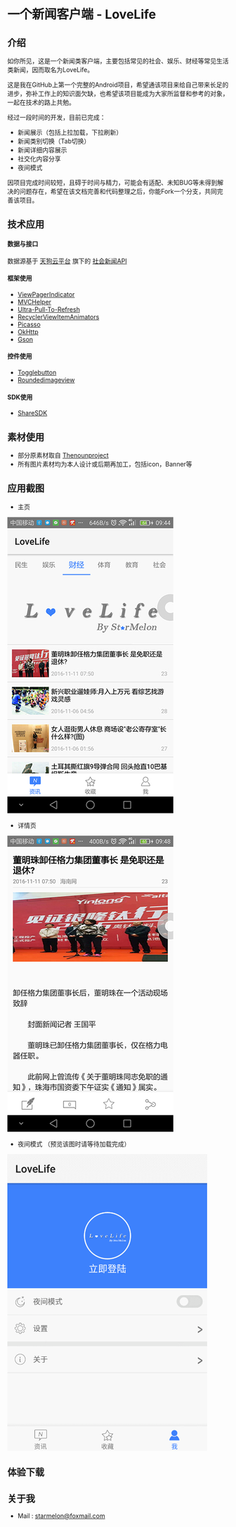 # 一个新闻客户端 - LoveLife
## 介绍
   如你所见，这是一个新闻类客户端，主要包括常见的社会、娱乐、财经等常见生活类新闻，因而取名为LoveLife。
   
   这是我在GitHub上第一个完整的Android项目，希望通该项目来给自己带来长足的进步，弥补工作上的知识面欠缺，也希望该项目能成为大家所监督和参考的对象，一起在技术的路上共勉。
   
经过一段时间的开发，目前已完成：
 * 新闻展示（包括上拉加载，下拉刷新）
 * 新闻类别切换（Tab切换）
 * 新闻详细内容展示
 * 社交化内容分享
 * 夜间模式
   
因项目完成时间较短，且碍于时间与精力，可能会有适配、未知BUG等未得到解决的问题存在，希望在该文档完善和代码整理之后，你能Fork一个分支，共同完善该项目。
   
## 技术应用

#### 数据与接口
   数据源基于 [天狗云平台](http://www.tngou.net/) 旗下的 [社会新闻API](http://www.tngou.net/doc/top)

#### 框架使用

   * [ViewPagerIndicator](https://github.com/LuckyJayce/ViewPagerIndicator)
   * [MVCHelper](https://github.com/LuckyJayce/MVCHelper)
   * [Ultra-Pull-To-Refresh](https://github.com/liaohuqiu/android-Ultra-Pull-To-Refresh)
   * [RecyclerViewItemAnimators](https://github.com/gabrielemariotti/RecyclerViewItemAnimators)
   * [Picasso](https://github.com/square/picasso)
   * [OkHttp](https://github.com/square/okhttp)
   * [Gson](https://github.com/google/gson)
   
#### 控件使用
   * [Togglebutton](https://github.com/zcweng/ToggleButton)
   * [Roundedimageview](https://github.com/vinc3m1/RoundedImageView)

#### SDK使用
   * [ShareSDK](https://github.com/square/okhttp)

## 素材使用
   * 部分原素材取自 [Thenounproject](https://thenounproject.com/)
   * 所有图片素材均为本人设计或后期再加工，包括icon，Banner等
   
## 应用截图
   * 主页
   
   ![](https://github.com/starmelon/lovelife/blob/master/PreView/main.jpg)
   
   * 详情页
   
   ![](https://github.com/starmelon/lovelife/blob/master/PreView/detail.jpg)

   * 夜间模式 （预览该图时请等待加载完成）
   
   ![](https://github.com/starmelon/lovelife/blob/master/PreView/SwichNightMode.gif)
   
## 体验下载

## 关于我
   * Mail : starmelon@foxmail.com

